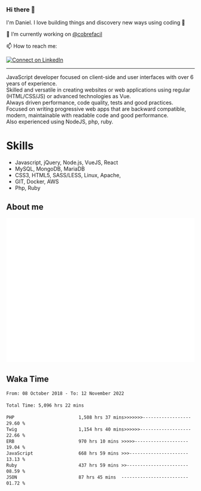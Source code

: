 ### Hi there 👋

I'm Daniel. I love building things and discovery new ways using coding :raised_hands: 

🔭 I’m currently working on [@cobrefacil](https://www.cobrefacil.com.br/)

📫 How to reach me:

[![Connect on LinkedIn](https://img.shields.io/badge/--linkedin?label=LinkedIn&logo=LinkedIn&style=social)](https://www.linkedin.com/in/daniel-cerverizzo/)

---

JavaScript developer focused on client-side and user interfaces with over 6 years of experience.  
Skilled and versatile in creating websites or web applications using regular (HTML/CSS/JS) or advanced technologies as Vue.  
Always driven performance, code quality, tests and good practices.  
 Focused on writing progressive web apps that are backward compatible, modern, maintainable with readable code and good performance.  
Also experienced using NodeJS, php, ruby. 


# Skills

 - Javascript, jQuery, Node.js, VueJS, React
 - MySQL, MongoDB, MariaDB    
 - CSS3, HTML5, SASS/LESS,  Linux, Apache,
 - GIT, Docker, AWS
 - Php, Ruby

## About me

![Metrics](/github-metrics.svg)

## Waka Time

<!--START_SECTION:waka-->

```text
From: 08 October 2018 - To: 12 November 2022

Total Time: 5,096 hrs 22 mins

PHP                        1,508 hrs 37 mins>>>>>>>------------------   29.60 %
Twig                       1,154 hrs 40 mins>>>>>>-------------------   22.66 %
ERB                        970 hrs 10 mins >>>>>--------------------   19.04 %
JavaScript                 668 hrs 59 mins >>>----------------------   13.13 %
Ruby                       437 hrs 59 mins >>-----------------------   08.59 %
JSON                       87 hrs 45 mins  -------------------------   01.72 %
```

<!--END_SECTION:waka-->

